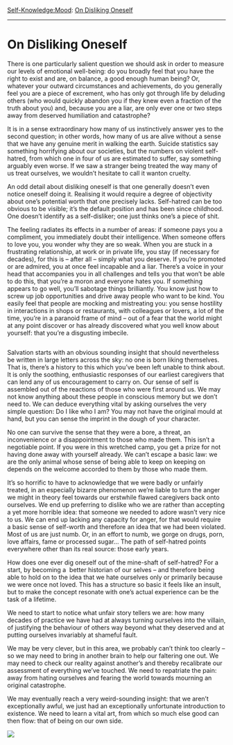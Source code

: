 [Self-Knowledge:](https://www.theschooloflife.com/thebookoflife/category/self-knowledge/)[Mood](https://www.theschooloflife.com/thebookoflife/category/self-knowledge/mood/): [On Disliking Oneself](https://www.theschooloflife.com/thebookoflife/on-disliking-oneself/)

* * *

# On Disliking Oneself

There is one particularly salient question we should ask in order to measure our levels of emotional well-being: do you broadly feel that you have the right to exist and are, on balance, a good enough human being? Or, whatever your outward circumstances and achievements, do you generally feel you are a piece of excrement, who has only got through life by deluding others (who would quickly abandon you if they knew even a fraction of the truth about you) and, because you are a liar, are only ever one or two steps away from deserved humiliation and catastrophe?

It is in a sense extraordinary how many of us instinctively answer yes to the second question; in other words, how many of us are alive without a sense that we have any genuine merit in walking the earth. Suicide statistics say something horrifying about our societies, but the numbers on violent self-hatred, from which one in four of us are estimated to suffer, say something arguably even worse. If we saw a stranger being treated the way many of us treat ourselves, we wouldn’t hesitate to call it wanton cruelty.

An odd detail about disliking oneself is that one generally doesn’t even notice oneself doing it. Realising it would require a degree of objectivity about one’s potential worth that one precisely lacks. Self-hatred can be too obvious to be visible; it’s the default position and has been since childhood. One doesn’t identify as a self-disliker; one just thinks one’s a piece of shit.

The feeling radiates its effects in a number of areas: if someone pays you a compliment, you immediately doubt their intelligence. When someone offers to love you, you wonder why they are so weak. When you are stuck in a frustrating relationship, at work or in private life, you stay (if necessary for decades), for this is – after all – simply what you deserve. If you’re promoted or are admired, you at once feel incapable and a liar. There’s a voice in your head that accompanies you in all challenges and tells you that won’t be able to do this, that you’re a moron and everyone hates you. If something appears to go well, you’ll sabotage things brilliantly. You know just how to screw up job opportunities and drive away people who want to be kind. You easily feel that people are mocking and mistreating you: you sense hostility in interactions in shops or restaurants, with colleagues or lovers, a lot of the time, you’re in a paranoid frame of mind – out of a fear that the world might at any point discover or has already discovered what you well know about yourself: that you’re a disgusting imbecile.

<figure class="wp-block-image"><img src="https://www.theschooloflife.com/thebookoflife/wp-content/uploads/2019/09/schiele-e1527670689765.jpeg" alt="" class="wp-image-23605" srcset="https://www.theschooloflife.com/thebookoflife/wp-content/uploads/2019/09/schiele-e1527670689765.jpeg 800w, https://www.theschooloflife.com/thebookoflife/wp-content/uploads/2019/09/schiele-e1527670689765-300x174.jpeg 300w, https://www.theschooloflife.com/thebookoflife/wp-content/uploads/2019/09/schiele-e1527670689765-768x444.jpeg 768w" sizes="(max-width: 800px) 100vw, 800px"></figure>

Salvation starts with an obvious sounding insight that should nevertheless be written in large letters across the sky: no one is born liking themselves. That is, there’s a history to this which you’ve been left unable to think about. It is only the soothing, enthusiastic responses of our earliest caregivers that can lend any of us encouragement to carry on. Our sense of self is assembled out of the reactions of those who were first around us. We may not know anything about these people in conscious memory but we don’t need to. We can deduce everything vital by asking ourselves the very simple question: Do I like who I am? You may not have the original mould at hand, but you can sense the imprint in the dough of your character.

No one can survive the sense that they were a bore, a threat, an inconvenience or a disappointment to those who made them. This isn’t a negotiable point. If you were in this wretched camp, you get a prize for not having done away with yourself already. We can’t escape a basic law: we are the only animal whose sense of being able to keep on keeping on depends on the welcome accorded to them by those who made them.

It’s so horrific to have to acknowledge that we were badly or unfairly treated, in an especially bizarre phenomenon we’re liable to turn the anger we might in theory feel towards our erstwhile flawed caregivers back onto ourselves. We end up preferring to dislike who we are rather than accepting a yet more horrible idea: that someone we needed to adore wasn’t very nice to us. We can end up lacking any capacity for anger, for that would require a basic sense of self-worth and therefore an idea that we had been violated. Most of us are just numb. Or, in an effort to numb, we gorge on drugs, porn, love affairs, fame or processed sugar… The path of self-hatred points everywhere other than its real source: those early years.

How does one ever dig oneself out of the mine-shaft of self-hatred? For a start, by becoming a&nbsp; better historian of our selves – and therefore being able to hold on to the idea that we hate ourselves only or primarily because we were once not loved. This has a structure so basic it feels like an insult, but to make the concept resonate with one’s actual experience can be the task of a lifetime.&nbsp;

We need to start to notice what unfair story tellers we are: how many decades of practice we have had at always turning ourselves into the villain, of justifying the behaviour of others way beyond what they deserved and at putting ourselves invariably at shameful fault.&nbsp;

We may be very clever, but in this area, we probably can’t think too clearly – so we may need to bring in another brain to help our faltering one out. We may need to check our reality against another’s and thereby recalibrate our assessment of everything we’ve touched. We need to repatriate the pain: away from hating ourselves and fearing the world towards mourning an original catastrophe.&nbsp;

We may eventually reach a very weird-sounding insight: that we aren’t exceptionally awful, we just had an exceptionally unfortunate introduction to existence. We need to learn a vital art, from which so much else good can then flow: that of being on our own side.

[![](https://img.youtube.com/vi/UfNQ9a4yNDA/0.jpg)](https://www.youtube.com/embed/UfNQ9a4yNDA '')
&nbsp;&nbsp;  
